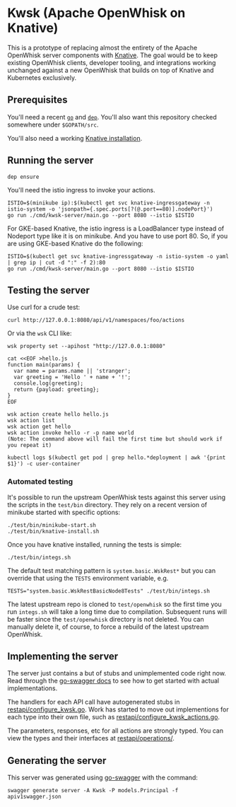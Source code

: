 # Kwsk (Apache OpenWhisk on Knative)

This is a prototype of replacing almost the entirety of the Apache
OpenWhisk server components with
[Knative](https://github.com/knative). The goal would be to keep
existing OpenWhisk clients, developer tooling, and integrations
working unchanged against a new OpenWhisk that builds on top of
Knative and Kubernetes exclusively.

## Prerequisites

You'll need a recent [`go`](https://golang.org/doc/install) and
[`dep`](https://github.com/golang/dep). You'll also want this repository
checked somewhere under `$GOPATH/src`.

You'll also need a working [Knative installation](https://github.com/knative/docs/).

## Running the server

    dep ensure
    
You'll need the istio ingress to invoke your actions.

    ISTIO=$(minikube ip):$(kubectl get svc knative-ingressgateway -n istio-system -o 'jsonpath={.spec.ports[?(@.port==80)].nodePort}')
    go run ./cmd/kwsk-server/main.go --port 8080 --istio $ISTIO
    
For GKE-based Knative, the istio ingress is a LoadBalancer type
instead of Nodeport type like it is on minikube. And you have to use
port 80. So, if you are using GKE-based Knative do the following:

    ISTIO=$(kubectl get svc knative-ingressgateway -n istio-system -o yaml | grep ip | cut -d ":" -f 2):80
    go run ./cmd/kwsk-server/main.go --port 8080 --istio $ISTIO

## Testing the server

Use curl for a crude test:

    curl http://127.0.0.1:8080/api/v1/namespaces/foo/actions

Or via the `wsk` CLI like:

    wsk property set --apihost "http://127.0.0.1:8080"

    cat <<EOF >hello.js
    function main(params) {
      var name = params.name || 'stranger';
      var greeting = 'Hello ' + name + '!';
      console.log(greeting);
      return {payload: greeting};
    }
    EOF

    wsk action create hello hello.js
    wsk action list
    wsk action get hello
    wsk action invoke hello -r -p name world
    (Note: The command above will fail the first time but should work if you repeat it)
    
    kubectl logs $(kubectl get pod | grep hello.*deployment | awk '{print $1}') -c user-container

### Automated testing

It's possible to run the upstream OpenWhisk tests against this server
using the scripts in the `test/bin` directory. They rely on a recent
version of minikube started with specific options:

    ./test/bin/minikube-start.sh
    ./test/bin/knative-install.sh

Once you have knative installed, running the tests is simple:

    ./test/bin/integs.sh

The default test matching pattern is `system.basic.WskRest*` but you
can override that using the `TESTS` environment variable, e.g.

    TESTS="system.basic.WskRestBasicNode8Tests" ./test/bin/integs.sh

The latest upstream repo is cloned to `test/openwhisk` so the first
time you run `integs.sh` will take a long time due to compilation.
Subsequent runs will be faster since the `test/openwhisk` directory is
not deleted. You can manually delete it, of course, to force a rebuild
of the latest upstream OpenWhisk.

## Implementing the server

The server just contains a but of stubs and unimplemented code right
now. Read through the [go-swagger docs](https://goswagger.io/generate/server.html)
to see how to get started with actual implementations.

The handlers for each API call have autogenerated stubs in
[restapi/configure_kwsk.go](restapi/configure_kwsk.go). Work has
started to move out implementions for each type into their own file,
such as
[restapi/configure_kwsk_actions.go](restapi/configure_kwsk_actions.go).

The parameters, responses, etc for all actions are strongly typed. You
can view the types and their interfaces at
[restapi/operations/](restapi/operations/).

## Generating the server

This server was generated using [go-swagger](https://goswagger.io/)
with the command:

    swagger generate server -A Kwsk -P models.Principal -f apiv1swagger.json
